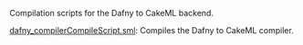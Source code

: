 Compilation scripts for the Dafny to CakeML backend.

[dafny_compilerCompileScript.sml](dafny_compilerCompileScript.sml):
Compiles the Dafny to CakeML compiler.
